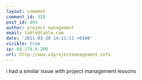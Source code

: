 ```yaml
---
layout: comment
comment_id: 328
post_id: 403
author: project management
email: table@table.com
date: '2011-03-20 14:11:11 +0100'
visible: true
ip: 68.174.8.200
url: http://www.a1projectmanagement.info
---
```

i had a similar issue with project management lessons
